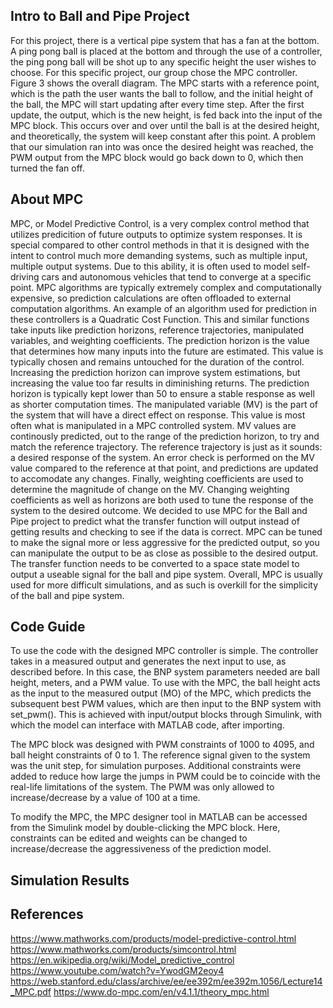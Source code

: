 ## Intro to Ball and Pipe Project
  For this project, there is a vertical pipe system that has a fan at the bottom. A ping pong ball is placed at the bottom and through the use of a controller, the ping pong ball will be shot up to any specific height the user wishes to choose. For this specific project, our group chose the MPC controller. Figure 3 shows the overall diagram. The MPC starts with a reference point, which is the path the user wants the ball to follow, and the initial height of the ball, the MPC will start updating after every time step. 
  After the first update, the output, which is the new height, is fed back into the input of the MPC block. This occurs over and over until the ball is at the desired height, and theoretically, the system will keep constant after this point. A problem that our simulation ran into was once the desired height was reached, the PWM output from the MPC block would go back down to 0, which then turned the fan off. 

## About MPC 
  MPC, or Model Predictive Control, is a very complex control method that utilizes predicition of future outputs to optimize system responses. It is special compared to other control methods in that it is designed with the intent to control much more demanding systems, such as multiple input, multiple output systems. Due to this ability, it is often used to model self-driving cars and autonomous vehicles that tend to converge at a specific point.
  MPC algorithms are typically extremely complex and computationally expensive, so prediction calculations are often offloaded to external computation algorithms. An example of an algorithm used for prediction in these controllers is a Quadratic Cost Function. This and similar functions take inputs like prediction horizons, reference trajectories, manipulated variables, and weighting coefficients.
  The prediction horizon is the value that determines how many inputs into the future are estimated. This value is typically chosen and remains untouched for the duration of the control. Increasing the prediction horizon can improve system estimations, but increasing the value too far results in diminishing returns. The prediction horizon is typically kept lower than 50 to ensure a stable response as well as shorter computation times.
  The manipulated variable (MV) is the part of the system that will have a direct effect on response. This value is most often what is manipulated in a MPC controlled system. MV values are continously predicted, out to the range of the prediction horizon, to try and match the reference trajectory. The reference trajectory is just as it sounds: a desired response of the system. An error check is performed on the MV value compared to the reference at that point, and predictions are updated to accomodate any changes.
  Finally, weighting coefficients are used to determine the magnitude of change on the MV. Changing weighting coefficients as well as horizons are both used to tune the response of the system to the desired outcome.
  We decided to use MPC for the Ball and Pipe project to predict what the transfer function will output instead of getting results and checking to see if the data is correct. MPC can be tuned to make the signal more or less aggressive for the predicted output, so you can manipulate the output to be as close as possible to the desired output. The transfer function needs to be converted to a space state model to output a useable signal for the ball and pipe system. Overall, MPC is usually used for more difficult simulations, and as such is overkill for the simplicity of the ball and pipe system.

## Code Guide
  To use the code with the designed MPC controller is simple. The controller takes in a measured output and generates the next input to use, as described before. In this case, the BNP system parameters needed are ball height, meters, and a PWM value. To use with the MPC, the ball height acts as the input to the measured output (MO) of the MPC, which predicts the subsequent best PWM values, which are then input to the BNP system with set_pwm(). This is achieved with input/output blocks through Simulink, with which the model can interface with MATLAB code, after importing. 

  The MPC block was designed with PWM constraints of 1000 to 4095, and ball height constraints of 0 to 1. The reference signal given to the system was the unit step, for simulation purposes. Additional constraints were added to reduce how large the jumps in PWM could be to coincide with the real-life limitations of the system. The PWM was only allowed to increase/decrease by a value of 100 at a time.

  To modify the MPC, the MPC designer tool in MATLAB can be accessed from the Simulink model by double-clicking the MPC block. Here, constraints can be edited and weights can be changed to increase/decrease the aggressiveness of the prediction model.

## Simulation Results

## References
https://www.mathworks.com/products/model-predictive-control.html 
https://www.mathworks.com/products/simcontrol.html 
https://en.wikipedia.org/wiki/Model_predictive_control
https://www.youtube.com/watch?v=YwodGM2eoy4
https://web.stanford.edu/class/archive/ee/ee392m/ee392m.1056/Lecture14_MPC.pdf
https://www.do-mpc.com/en/v4.1.1/theory_mpc.html
